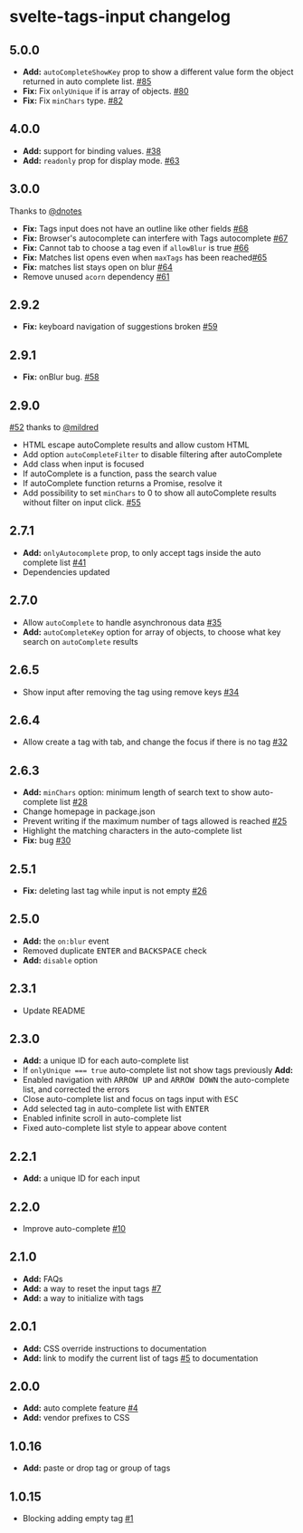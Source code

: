 # svelte-tags-input changelog

## 5.0.0

* **Add:** `autoCompleteShowKey` prop to show a different value form the object returned in auto complete list. [#85](https://github.com/agustinl/svelte-tags-input/issues/85)
* **Fix:** Fix `onlyUnique` if is array of objects. [#80](https://github.com/agustinl/svelte-tags-input/issues/80)
* **Fix:** Fix `minChars` type. [#82](https://github.com/agustinl/svelte-tags-input/issues/82)

## 4.0.0

* **Add:** support for binding values. [#38](https://github.com/agustinl/svelte-tags-input/issues/38)
* **Add:** `readonly` prop for display mode. [#63](https://github.com/agustinl/svelte-tags-input/issues/63)

## 3.0.0

Thanks to [@dnotes](https://github.com/dnotes)

* **Fix:** Tags input does not have an outline like other fields [#68](https://github.com/agustinl/svelte-tags-input/issues/68)
* **Fix:** Browser's autocomplete can interfere with Tags autocomplete [#67](https://github.com/agustinl/svelte-tags-input/issues/67)
* **Fix:** Cannot tab to choose a tag even if `allowBlur` is true [#66](https://github.com/agustinl/svelte-tags-input/issues/66)
* **Fix:** Matches list opens even when `maxTags` has been reached[#65](https://github.com/agustinl/svelte-tags-input/issues/65)
* **Fix:** matches list stays open on blur [#64](https://github.com/agustinl/svelte-tags-input/issues/64)
* Remove unused `acorn` dependency [#61](https://github.com/agustinl/svelte-tags-input/issues/61)
## 2.9.2
* **Fix:** keyboard navigation of suggestions broken [#59](https://github.com/agustinl/svelte-tags-input/issues/59)

## 2.9.1
* **Fix:** onBlur bug. [#58](https://github.com/agustinl/svelte-tags-input/issues/58)
## 2.9.0
[#52](https://github.com/agustinl/svelte-tags-input/pull/52) thanks to [@mildred](https://github.com/mildred)
* HTML escape autoComplete results and allow custom HTML
* Add option `autoCompleteFilter` to disable filtering after autoComplete
* Add class when input is focused
* If autoComplete is a function, pass the search value 
* If autoComplete function returns a Promise, resolve it
* Add possibility to set `minChars` to 0 to show all autoComplete results without filter on input click. [#55](https://github.com/agustinl/svelte-tags-input/issues/55)
## 2.7.1
* **Add:** `onlyAutocomplete` prop, to only accept tags inside the auto complete list [#41](https://github.com/agustinl/svelte-tags-input/issues/41)
* Dependencies updated
## 2.7.0

* Allow `autoComplete` to handle asynchronous data [#35](https://github.com/agustinl/svelte-tags-input/issues/35)
* **Add:** `autoCompleteKey` option for array of objects, to choose what key search on `autoComplete` results
## 2.6.5

* Show input after removing the tag using remove keys [#34](https://github.com/agustinl/svelte-tags-input/pull/34)

## 2.6.4
* Allow create a tag with tab, and change the focus if there is no tag [#32](https://github.com/agustinl/svelte-tags-input/issues/32)

## 2.6.3
* **Add:** `minChars` option: minimum length of search text to show auto-complete list [#28](https://github.com/agustinl/svelte-tags-input/issues/28)
* Change homepage in package.json
* Prevent writing if the maximum number of tags allowed is reached [#25](https://github.com/agustinl/svelte-tags-input/issues/25)
* Highlight the matching characters in the auto-complete list
* **Fix:** bug [#30](https://github.com/agustinl/svelte-tags-input/issues/30)

## 2.5.1
* **Fix:** deleting last tag while input is not empty [#26](https://github.com/agustinl/svelte-tags-input/issues/26)

## 2.5.0
* **Add:** the `on:blur` event
* Removed duplicate <kbd>ENTER</kbd> and <kbd>BACKSPACE</kbd> check
* **Add:** `disable` option

## 2.3.1
* Update README

## 2.3.0
* **Add:** a unique ID for each auto-complete list
* If `onlyUnique === true` auto-complete list not show tags previously **Add:**
* Enabled navigation with <kbd>ARROW UP</kbd> and <kbd>ARROW DOWN</kbd> the auto-complete list, and corrected the errors
* Close auto-complete list and focus on tags input with <kbd>ESC</kbd>
* Add selected tag in auto-complete list with <kbd>ENTER</kbd>
* Enabled infinite scroll in auto-complete list
* Fixed auto-complete list style to appear above content

## 2.2.1
* **Add:** a unique ID for each input

## 2.2.0
* Improve auto-complete [#10](https://github.com/agustinl/svelte-tags-input/issues/10)

## 2.1.0
* **Add:** FAQs
* **Add:** a way to reset the input tags [#7](https://github.com/agustinl/svelte-tags-input/issues/7)
* **Add:** a way to initialize with tags

## 2.0.1
* **Add:** CSS override instructions to documentation
* **Add:** link to modify the current list of tags [#5](https://github.com/agustinl/svelte-tags-input/issues/5) to documentation 

## 2.0.0
* **Add:** auto complete feature [#4](https://github.com/agustinl/svelte-tags-input/issues/4)
* **Add:** vendor prefixes to CSS

## 1.0.16
* **Add:** paste or drop tag or group of tags

## 1.0.15
* Blocking adding empty tag [#1](https://github.com/agustinl/svelte-tags-input/issues/1)